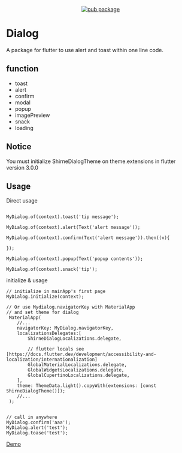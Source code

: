 
<p align="center">
    <a href="https://pub.dartlang.org/packages/shirne_dialog">
        <img src="https://img.shields.io/pub/v/shirne_dialog.svg" alt="pub package" />
    </a>
</p>

# Dialog

A package for flutter to use alert and toast within one line code.

## function

* toast
* alert
* confirm
* modal
* popup
* imagePreview
* snack
* loading

## Notice

You must initialize ShirneDialogTheme on theme.extensions in flutter version 3.0.0

## Usage

Direct usage
```

MyDialog.of(context).toast('tip message');

MyDialog.of(context).alert(Text('alert message'));

MyDialog.of(context).confirm(Text('alert message')).then((v){

});

MyDialog.of(context).popup(Text('popup contents'));

MyDialog.of(context).snack('tip');
```

initialize & usage
```
// initialize in mainApp's first page
MyDialog.initialize(context);

// Or use Mydialog.navigatorKey with MaterialApp
// and set theme for dialog
 MaterialApp(
    //...
    navigatorKey: MyDialog.navigatorKey,
    localizationsDelegates:[
        ShirneDialogLocalizations.delegate,

        // flutter locals see [https://docs.flutter.dev/development/accessibility-and-localization/internationalization]
        GlobalMaterialLocalizations.delegate,
        GlobalWidgetsLocalizations.delegate,
        GlobalCupertinoLocalizations.delegate,
    ],
    theme: ThemeData.light().copyWith(extensions: [const ShirneDialogTheme()]);
    //...
 );
 

// call in anywhere
MyDialog.confirm('aaa');
MyDialog.alert('test');
MyDialog.toase('test');
```

[Demo](https://www.shirne.com/demo/easydialog/)